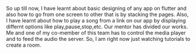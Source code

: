 So up till now, I have learnt about basic designing of any app on flutter and also how to go from one screen to other that is by stacking the pages. Also, I have learnt about how to play a song from a link on our app by displaying differnt options like play,pause,stop,etc. Our mentor has divided our works. Me and one of my co-member of this team has to control the media player and to feed the audio the server. So, I am right now just watching tutorials to create a room.
